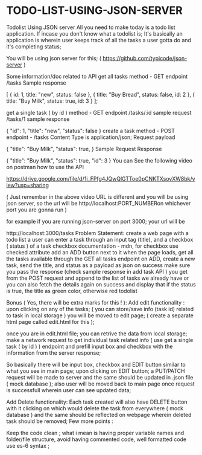 # TODO-LIST-USING-JSON-SERVER


Todolist Using JSON server All you need to make today is a todo list application. If incase you don't know what a todolist is; It's basically an application is wherein user keeps track of all the tasks a user gotta do and it's completing status;

You will be using json server for this; ( https://github.com/typicode/json-server )

Some information/doc related to API get all tasks method - GET endpoint /tasks Sample response

[ { id: 1, title: "new", status: false }, { title: "Buy Bread", status: false, id: 2 }, { title: "Buy Milk", status: true, id: 3 } ];

get a single task ( by id ) method - GET endpoint /tasks/:id sample request /tasks/1 sample response

{ "id": 1, "title": "new", "status": false } create a task method - POST endpoint - /tasks Content Type is application/json; Request payload

{ "title": "Buy Milk", "status": true, } Sample Request Response

{ "title": "Buy Milk", "status": true, "id": 3 } You can See the following video on postman how to use the API

https://drive.google.com/file/d/1i_FPfg4JQwQlGTToe0pCNKTXsovXW8bk/view?usp=sharing

( Just remember in the above video URL is different and you will be using json server, so the url will be http://localhost:PORT_NUMBERon whichever port you are gonna run )

for example if you are running json-server on port 3000; your url will be

http://localhost:3000/tasks Problem Statement: create a web page with a todo list a user can enter a task through an input tag (title), and a checkbox ( status ) of a task checkbox documentation - mdn, for checkbox use checked attribute add an ADD button next to it when the page loads, get all the tasks available through the GET all tasks endpoint on ADD, create a new task, send the title, and status as a payload as json on success make sure you pass the response (check sample response in add task API ) you get from the POST request and append to the list of tasks we already have or you can also fetch the details again on success and display that if the status is true, the title as green color, otherwise red todolist

Bonus ( Yes, there will be extra marks for this ! ): Add edit functionality : upon clicking on any of the tasks; ( you can store/save info (task id) related to task in local storage ) you will be moved to edit page; ( create a separate html page called edit.html for this );

once you are in edit.html file; you can retrive the data from local storage; make a network request to get individual task related info ( use get a single task ( by id ) ) endpoint and prefill input box and checkbox with the information from the server response;

So basically there will be input box, checkbox and EDIT button similar to what you see in main page; upon clicking on EDIT button; a PUT/PATCH request will be made to server and the same should be updated in .json file ( mock database ); also user will be moved back to main page once request is successfull wherein user can see updated data;

Add Delete functionality: Each task created will also have DELETE button with it clicking on which would delete the task from everywhere ( mock database ) and the same should be reflected on webpage wherein deleted task should be removed; Few more points :

Keep the code clean ; what i mean is having proper variable names and folder/file structure, avoid having commented code, well formatted code use es-6 syntax ;
